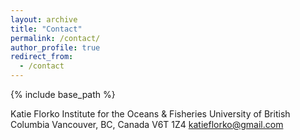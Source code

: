 ```yaml
---
layout: archive
title: "Contact"
permalink: /contact/
author_profile: true
redirect_from:
  - /contact
---
```


{% include base_path %}

Katie Florko
Institute for the Oceans & Fisheries
University of British Columbia
Vancouver, BC, Canada V6T 1Z4
katieflorko@gmail.com
